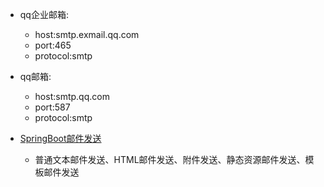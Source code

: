 * qq企业邮箱:
  * host:smtp.exmail.qq.com
  * port:465
  * protocol:smtp

* qq邮箱:
  * host:smtp.qq.com
  * port:587
  * protocol:smtp
  
* [SpringBoot邮件发送](https://github.com/Mrtanglei/study/tree/master/studys/email)
  * 普通文本邮件发送、HTML邮件发送、附件发送、静态资源邮件发送、模板邮件发送
